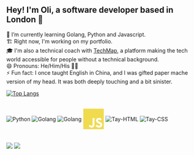 ## Hey! I'm Oli, a software developer based in London 👋

🌱 I’m currently learning Golang, Python and Javascript.<br>
🏗️ Right now, I'm working on my portfolio.<br>
🎓 I'm also a technical coach with [TechMap](techmap.app), a platform making the tech world accessible for people without a technical background.<br>
😄 Pronouns: He/Him/His 🏳️‍🌈<br>
⚡ Fun fact: I once taught English in China, and I was gifted paper mache version of my head. It was both deeply touching and a bit sinister.
<br>

[![Top Langs](https://github-readme-stats.vercel.app/api/top-langs/?username=olikelly00)](https://github.com/anuraghazra/github-readme-stats)
<br>

<div style="display: inline_block">
  <br>
  <img align="center" alt="Python" height="55" width="55" src="https://raw.githubusercontent.com/bablubambal/All_logo_and_pictures/7c0ac2ceb9f9d24992ec393d11fa7337d2f92466/programming%20languages/python.svg">
    <img align="center" alt="Golang" height="55" width="55" src="https://raw.githubusercontent.com/bablubambal/All_logo_and_pictures/7c0ac2ceb9f9d24992ec393d11fa7337d2f92466/programming%20languages/go.svg">
   <img align="center" alt="Golang" height="55" width="55" src="https://seeklogo.com/images/S/swift-logo-7927855EB5-seeklogo.com.png">
  <img align="center" alt="Tay-Js" height="55" width="55" src="https://raw.githubusercontent.com/devicons/devicon/master/icons/javascript/javascript-plain.svg">
  <img align="center" alt="Tay-HTML" height="55" width="55" src="https://cdn.jsdelivr.net/gh/devicons/devicon/icons/html5/html5-original.svg">
  <img align="center" alt="Tay-CSS" height="55" width="55"  src="https://cdn.jsdelivr.net/gh/devicons/devicon/icons/css3/css3-original.svg" />
</div>
<br>
<br>

<div style="display: inline_block">
<a href="https://www.linkedin.com/in/olikelly" rel="nofollow"><img src="https://camo.githubusercontent.com/591c02e8ff595d43e0b35b1b29aed639a7154b959cd8f8c854b9e176d885b094/68747470733a2f2f696d672e736869656c64732e696f2f62616467652f4c696e6b6564496e2d3030373742353f7374796c653d666f722d7468652d6261646765266c6f676f3d6c696e6b6564696e266c6f676f436f6c6f723d7768697465" data-canonical-src="https://img.shields.io/badge/LinkedIn-0077B5?style=for-the-badge&amp;logo=linkedin&amp;logoColor=white" style="max-width: 100%;"></a>
<a href="https://www.codewars.com/users/olikelly1" rel="nofollow"><img src="https://camo.githubusercontent.com/b827a0ddcd5e6dfb2253f5681826425a953d601d7b887614856844b9b1e5adb6/68747470733a2f2f696d672e736869656c64732e696f2f62616467652f436f6465776172732d4231333631453f7374796c653d666f722d7468652d6261646765266c6f676f3d436f646577617273266c6f676f436f6c6f723d7768697465" data-canonical-src="https://img.shields.io/badge/Codewars-B1361E?style=for-the-badge&amp;logo=Codewars&amp;logoColor=white" style="max-width: 100%;"></a>
</div>
